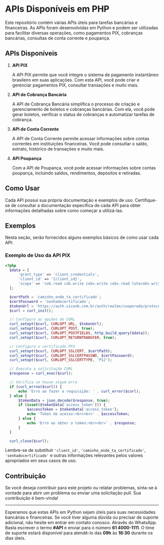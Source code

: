 # APIs Disponíveis em PHP

Este repositório contém várias APIs úteis para tarefas bancárias e financeiras. As APIs foram desenvolvidas em Python e podem ser utilizadas para facilitar diversas operações, como pagamentos PIX, cobranças bancárias, consultas de conta corrente e poupança.

## APIs Disponíveis

1. **API PIX**

   A API PIX permite que você integre o sistema de pagamento instantâneo brasileiro em suas aplicações. Com esta API, você pode criar e gerenciar pagamentos PIX, consultar transações e muito mais.

2. **API de Cobrança Bancária**

   A API de Cobrança Bancária simplifica o processo de criação e gerenciamento de boletos e cobranças bancárias. Com ela, você pode gerar boletos, verificar o status de cobranças e automatizar tarefas de cobrança.

3. **API de Conta Corrente**

   A API de Conta Corrente permite acessar informações sobre contas correntes em instituições financeiras. Você pode consultar o saldo, extrato, histórico de transações e muito mais.

4. **API Poupança**

   Com a API de Poupança, você pode acessar informações sobre contas poupança, incluindo saldos, rendimentos, depósitos e retiradas.

## Como Usar

Cada API possui sua própria documentação e exemplos de uso. Certifique-se de consultar a documentação específica de cada API para obter informações detalhadas sobre como começar a utilizá-las.

## Exemplos

Nesta seção, serão fornecidos alguns exemplos básicos de como usar cada API:

### Exemplo de Uso da API PIX

```php
<?php
  $data = [
      'grant_type' => 'client_credentials',
      'client_id' => '{client_id}',
      'scope' => 'cob.read cob.write cobv.write cobv.read lotecobv.write lotecobv.read pix.write pix.read webhook.read webhook.write payloadlocation.write payloadlocation.read',
  ];

  $certPath = 'caminho_onde_ta_certificado';
  $certPassword = 'senhadocertificado';
  $tokenUrl = 'https://auth.sicoob.com.br/auth/realms/cooperado/protocol/openid-connect/token';
  $curl = curl_init();

  // Configura as opções do CURL
  curl_setopt($curl, CURLOPT_URL, $tokenUrl);
  curl_setopt($curl, CURLOPT_POST, true);
  curl_setopt($curl, CURLOPT_POSTFIELDS, http_build_query($data));
  curl_setopt($curl, CURLOPT_RETURNTRANSFER, true);

  // Configura o certificado PFX
  curl_setopt($curl, CURLOPT_SSLCERT, $certPath);
  curl_setopt($curl, CURLOPT_SSLCERTPASSWD, $certPassword);
  curl_setopt($curl, CURLOPT_SSLCERTTYPE, 'P12');

  // Executa a solicitação CURL
  $response = curl_exec($curl);

  // Verifica se houve algum erro
  if (curl_errno($curl)) {
      echo 'Erro ao fazer a requisição: ' . curl_error($curl);
  } else {
      $tokenData = json_decode($response, true);
      if (isset($tokenData['access_token'])) {
          $accessToken = $tokenData['access_token'];
          echo 'Token de acesso:<br><br>' . $accessToken;
      } else {
          echo 'Erro ao obter o token:<br><br>' . $response;
      }
  }

  curl_close($curl);
```

Lembre-se de substituir `'client_id'`, `'caminho_onde_ta_certificado'`, `'senhadocertificado'` e outras informações relevantes pelos valores apropriados em seus casos de uso.

## Contribuição

Se você deseja contribuir para este projeto ou relatar problemas, sinta-se à vontade para abrir um problema ou enviar uma solicitação pull. Sua contribuição é bem-vinda!

---

Esperamos que estas APIs em Python sejam úteis para suas necessidades bancárias e financeiras. Se você tiver alguma dúvida ou precisar de suporte adicional, não hesite em entrar em contato conosco.
Atravês do WhatsApp. Basta escrever o termo **#API** e enviar para o número **61 4000-1111**. O time de suporte estará disponível para atendê-lo das **09h** às **18:30** durante os dias úteis.
